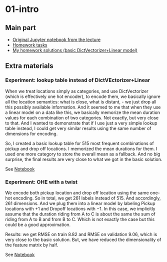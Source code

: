 # 01-intro
## Main part
- [Original Jupyter notebook from the lecture](duration-prediction.ipynb)
- [Homework tasks](homework.md)
- [My homework solutions (basic DictVectorizer+Linear model)](homework-solution.ipynb)

## Extra materials
### Experiment: lookup table instead of DictVEctorizer+Linear
When we treat locations simply as categories, and use DictVectorizer (which is effectively one hot encoder), to encode them, we basically ignore all the location semantics: what is close, what is distant, - we just drop all this possibly available information. And it seemed to me that when they use a linear model on a data like this, we basically memorize the mean duration values for each combination of two categories. Not exactly, but very close to that. And I wanted to demonstrate that if I use just a very simple lookup table instead, I could get very similar results using the same number of dimensions for encoding. 

So, I created a basic lookup table for 515 most frequent combinations of pickup and drop off locations. I memorized the mean durations for them. I used one more category to store the overall mean as a fallback. And no big surprise, the final results are very close to what we got in the basic solution. 

See [Notebook](lookup-table-baseline.ipynb)

### Experiment: OHE with a twist

We encode both pickup location and drop off location using the same one-hot encoding. So in total, we get 261 labels instead of 515. And accordingly, 261 dimensions. And we plug them into a linear model by labeling Pickup locations with $+1$ and Dropoff locations with $-1$. In this case, we implicitly assume that the duration riding from A to C is about the same the sum of riding from A to B and from B to C. Which is not exactly the case but this could be a good approximation.

Results: we get RMSE on train 8.82 and RMSE on validation 9.06, which is very close to the basic solution. But, we have reduced the dimensionality of the feature matrix by half.

See [Notebook](homework-solution-with-twist.ipynb)